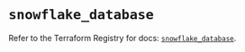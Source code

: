 # `snowflake_database`

Refer to the Terraform Registry for docs: [`snowflake_database`](https://registry.terraform.io/providers/snowflakedb/snowflake/2.6.0/docs/resources/database).
